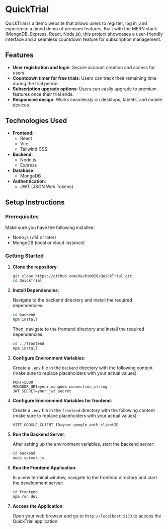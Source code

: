 # QuickTrial

QuickTrial is a demo website that allows users to register, log in, and experience a timed demo of premium features. Built with the MERN stack (MongoDB, Express, React, Node.js), this project showcases a user-friendly interface and a seamless countdown feature for subscription management.

## Features

- **User registration and login**: Secure account creation and access for users.
- **Countdown timer for free trials**: Users can track their remaining time during the trial period.
- **Subscription upgrade options**: Users can easily upgrade to premium features once their trial ends.
- **Responsive design**: Works seamlessly on desktops, tablets, and mobile devices.

## Technologies Used

- **Frontend**: 
  - React
  - Vite
  - Tailwind CSS
- **Backend**: 
  - Node.js
  - Express
- **Database**: 
  - MongoDB
- **Authentication**: 
  - JWT (JSON Web Tokens)

## Setup Instructions

### Prerequisites

Make sure you have the following installed:

- Node.js (v14 or later)
- MongoDB (local or cloud instance)

### Getting Started

1. **Clone the repository**:
   ```bash
   git clone https://github.com/Hashim020/QuickTrial.git
   cd QuickTrial
   ```

2. **Install Dependencies**:

   Navigate to the backend directory and install the required dependencies:
   ```bash
   cd backend
   npm install
   ```

   Then, navigate to the frontend directory and install the required dependencies:
   ```bash
   cd ../frontend
   npm install
   ```

3. **Configure Environment Variables**:

   Create a `.env` file in the `backend` directory with the following content (make sure to replace placeholders with your actual values):
   ```
   PORT=5000
   MONGODB_URI=your_mongodb_connection_string
   JWT_SECRET=your_jwt_secret
   ```

4. **Configure Environment Variables for frontend**:

   Create a `.env` file in the `frontend` directory with the following content (make sure to replace placeholders with your actual values):
   ```
   VITE_GOOGLE_CLIENT_ID=your_google_auth_clientID
   ```

4. **Run the Backend Server**:

   After setting up the environment variables, start the backend server:
   ```bash
   cd backend
   node server.js
   ```

5. **Run the Frontend Application**:

   In a new terminal window, navigate to the frontend directory and start the development server:
   ```bash
   cd frontend
   npm run dev
   ```

6. **Access the Application**:

   Open your web browser and go to `http://localhost:5173` to access the QuickTrial application.

